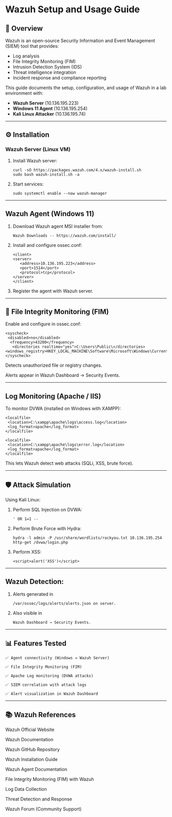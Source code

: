 # Wazuh Setup and Usage Guide

## 📌 Overview
Wazuh is an open-source Security Information and Event Management (SIEM) tool that provides:
- Log analysis  
- File Integrity Monitoring (FIM)  
- Intrusion Detection System (IDS)  
- Threat intelligence integration  
- Incident response and compliance reporting  

This guide documents the setup, configuration, and usage of Wazuh in a lab environment with:
- **Wazuh Server** (10.136.195.223)  
- **Windows 11 Agent** (10.136.195.254)  
- **Kali Linux Attacker** (10.136.195.74)  

---

## ⚙️ Installation

### Wazuh Server (Linux VM)
1. Install Wazuh server:
 
       curl -sO https://packages.wazuh.com/4.x/wazuh-install.sh
       sudo bash wazuh-install.sh -a

2. Start services:

       sudo systemctl enable --now wazuh-manager
---

## Wazuh Agent (Windows 11)

1. Download Wazuh agent MSI installer from:
 
       Wazuh Downloads -- https://wazuh.com/install/

2. Install and configure ossec.conf:  

       <client>
       <server>
          <address>10.136.195.223</address>
          <port>1514</port>
          <protocol>tcp</protocol>
       </server>
       </client>

3. Register the agent with Wazuh server.

---

## 🔐 File Integrity Monitoring (FIM)
Enable and configure in ossec.conf:
    
    <syscheck>
     <disabled>no</disabled>
      <frequency>43200</frequency>
       <directories realtime="yes">C:\Users\Public\</directories>
    <windows_registry>HKEY_LOCAL_MACHINE\Software\Microsoft\Windows\CurrentVersion\Run</windows_registry>
    </syscheck>

Detects unauthorized file or registry changes.

Alerts appear in Wazuh Dashboard → Security Events.

---

## Log Monitoring (Apache / IIS)
To monitor DVWA (installed on Windows with XAMPP):
     
    <localfile>
     <location>C:\xampp\apache\logs\access.log</location>
     <log_format>apache</log_format>
    </localfile>

    <localfile>
     <location>C:\xampp\apache\logs\error.log</location>
     <log_format>apache</log_format>
    </localfile>
This lets Wazuh detect web attacks (SQLi, XSS, brute force).

---

## 🛡️ Attack Simulation
Using Kali Linux:
1. Perform SQL Injection on DVWA:
    
       ' OR 1=1 --
2. Perform Brute Force with Hydra:

       hydra -l admin -P /usr/share/wordlists/rockyou.txt 10.136.195.254 http-get /dvwa/login.php
3. Perform XSS:

       <script>alert('XSS')</script>
---

## Wazuh Detection:

1. Alerts generated in

       /var/ossec/logs/alerts/alerts.json on server.

2. Also visible in

       Wazuh Dashboard → Security Events.
---

## 📊 Features Tested

    ✅ Agent connectivity (Windows ↔ Wazuh Server)
  
    ✅ File Integrity Monitoring (FIM)

    ✅ Apache Log monitoring (DVWA attacks)

    ✅ SIEM correlation with attack logs
  
    ✅ Alert visualization in Wazuh Dashboard

---

## 📚 Wazuh References

Wazuh Official Website

Wazuh Documentation

Wazuh GitHub Repository

Wazuh Installation Guide

Wazuh Agent Documentation

File Integrity Monitoring (FIM) with Wazuh

Log Data Collection

Threat Detection and Response

Wazuh Forum (Community Support)
